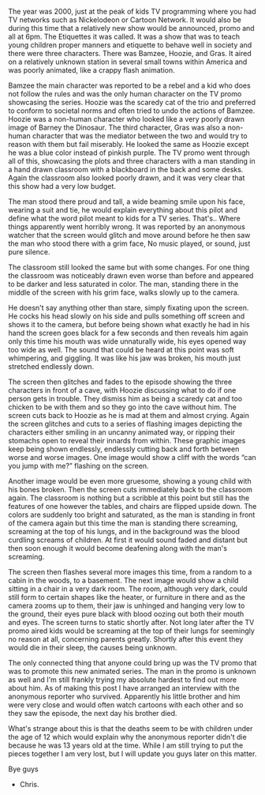  

The year was 2000, just at the peak of kids TV programming where you had TV networks such as Nickelodeon or Cartoon Network. It would also be during this time that a relatively new show would be announced, promo and all at 6pm. The Etiquettes it was called. It was a show that was to teach young children proper manners and etiquette to behave well in society and there were three characters. There was Bamzee, Hoozie, and Gras. It aired on a relatively unknown station in several small towns within America and was poorly animated, like a crappy flash animation. 

Bamzee the main character was reported to be a rebel and a kid who does not follow the rules and was the only human character on the TV promo showcasing the series. Hoozie was the scaredy cat of the trio and preferred to conform to societal norms and often tried to undo the actions of Bamzee. Hoozie was a non-human character who looked like a very poorly drawn image of Barney the Dinosaur. The third character, Gras was also a non-human character that was the mediator between the two and would try to reason with them but fail miserably. He looked the same as Hoozie except he was a blue color instead of pinkish purple. The TV promo went through all of this, showcasing the plots and three characters with a man standing in a hand drawn classroom with a blackboard in the back and some desks. Again the classroom also looked poorly drawn, and it was very clear that this show had a very low budget. 

The man stood there proud and tall, a wide beaming smile upon his face, wearing a suit and tie, he would explain everything about this pilot and define what the word pilot meant to kids for a TV series. That's.. Where things apparently went horribly wrong. It was reported by an anonymous watcher that the screen would glitch and move around before he then saw the man who stood there with a grim face, No music played, or sound, just pure silence. 

The classroom still looked the same but with some changes. For one thing the classroom was noticeably drawn even worse than before and  appeared to be darker and less saturated in color. The man, standing there in the middle of the screen with his grim face, walks slowly up to the camera. 

He doesn't say anything other than stare, simply fixating upon the screen. He cocks his head slowly on his side and pulls something off screen and shows it to the camera, but before being shown what exactly he had in his hand the screen goes black for a few seconds and then reveals him again only this time  his mouth was  wide unnaturally wide, his eyes opened way too wide as well. The sound that could be heard at this point was soft whimpering, and giggling. It was like his jaw was broken, his mouth just stretched endlessly down. 

The screen then glitches and fades to the episode showing the three characters in front of a cave, with Hoozie discussing what to do if one person gets in trouble. They dismiss him as being a scaredy cat and too chicken to be with them and so they go into the cave without him. The screen cuts back to Hoozie as he is mad at them and almost crying.  Again the screen glitches and cuts to a series of flashing images depicting the characters either smiling in an uncanny animated way, or ripping their stomachs open to reveal their innards from within. These graphic images keep being shown endlessly, endlessly cutting back and forth between worse and worse images. One image would show a cliff with the words “can you jump with me?” flashing on the screen. 

Another image would be even more gruesome, showing a young child with his bones broken. Then the screen cuts immediately back to the classroom again. The classroom is nothing but a scribble at this point but still has the features of one however the tables, and chairs are flipped upside down. The colors are suddenly too bright and saturated, as the man is standing in front of the camera again but this time the man is standing there screaming, screaming at the top of his lungs, and in the background was the blood curdling screams of children. At first it would sound faded and distant but then soon enough it would become deafening along with the man's screaming. 

The screen then flashes several more images this time, from a random to a cabin in the woods, to a basement. The next image would show a child sitting in a chair in a very dark room. The room, although very dark, could still form to certain shapes like the heater, or furniture in there and as the camera zooms up to them, their jaw is unhinged and hanging very low to the ground, their eyes pure black with blood oozing out both their mouth and eyes. The screen turns to static shortly after. Not long later after the TV promo aired kids would be screaming at the top of their lungs for seemingly no reason at all, concerning parents greatly. Shortly after this event they would die in their sleep, the causes being unknown. 

The only connected thing that anyone could bring up was the TV promo that was to promote this new animated series. The man in the promo is unknown as well and I'm still frankly trying my absolute hardest to find out more about him. As of making this post I have arranged an interview with the anonymous reporter who survived. Apparently his little brother and him were very close and would often watch cartoons with each other and so they saw the episode, the next day his brother died. 

What's strange about this is that the deaths seem to be with children under the age of 12 which would explain why the anonymous reporter didn't die because he was 13 years old at the time. While I am still trying to put the pieces together I am very lost, but I will update you guys later on this matter. 

Bye guys

* Chris.